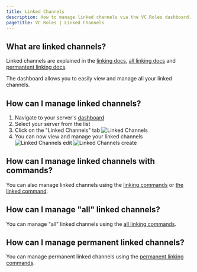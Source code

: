 ```yaml
---
title: Linked Channels
description: How to manage linked channels via the VC Roles dashboard.
pageTitle: VC Roles | Linked Channels
---
```


## What are linked channels?

Linked channels are explained in the [linking docs](/docs/features/linking), [all linking docs](/docs/features/all-linking) and [permantent linking docs](/docs/features/permanent-links).

The dashboard allows you to easily view and manage all your linked channels.

## How can I manage linked channels?

1. Navigate to your server's [dashboard](/dashboard)
2. Select your server from the list
3. Click on the "Linked Channels" tab
   ![Linked Channels](/assets/dashboard-sidebar-links.png)
4. You can now view and manage your linked channels
   ![Linked Channels edit](/assets/dashboard-link-edit.png)
   ![Linked Channels create](/assets/dashboard-link-create.png)

## How can I manage linked channels with commands?

You can also manage linked channels using the [linking commands](/docs/commands/linking-and-unlinking) or [the linked command](/docs/commands/linked).

## How can I manage "all" linked channels?

You can manage "all" linked channels using the [all linking commands](/docs/commands/all-linking).

## How can I manage permanent linked channels?

You can manage permanent linked channels using the [permanent linking commands](/docs/commands/permanent-links).
